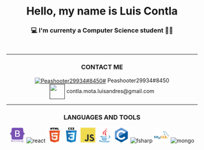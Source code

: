 <h1 align="center"><strong>Hello, my name is Luis Contla</strong></h1>
<h3 align="center">💻 I'm currenty a Computer Science student 👨‍💻</h3>
<br>
<hr>
<h3 align="center"><strong>CONTACT ME</strong></h3>

<p align="center">
<a href="" target="_blank"><img align="center" src="https://logodownload.org/wp-content/uploads/2017/11/discord-logo-1-1.png" alt="Peashooter29934#8450#" height="40" width="40"/></a> Peashooter29934#8450
<br>
<a href="" target="_blank"><img align="center" src="https://www.freeiconspng.com/uploads/email-icon--circle-iconset--martz90-8.png" height="40" width="40"/></a> contla.mota.luisandres@gmail.com
</p>

<hr>
<h3 align="center"><strong>LANGUAGES AND TOOLS</strong></h3>

<p align="center">
<img src="https://raw.githubusercontent.com/devicons/devicon/master/icons/bootstrap/bootstrap-plain-wordmark.svg" alt="bootstrap" width="40" height="40"/>
<img src="https://assets.stickpng.com/thumbs/62a74dd1223343fbc2207d00.png" alt="react" width="40" height="40"/>
<img src="https://raw.githubusercontent.com/devicons/devicon/master/icons/html5/html5-original-wordmark.svg" alt="html5" width="40" height="40"/>
<img src="https://raw.githubusercontent.com/devicons/devicon/master/icons/css3/css3-original-wordmark.svg" alt="css3" width="40" height="40"/>
<img src="https://raw.githubusercontent.com/devicons/devicon/master/icons/javascript/javascript-original.svg" alt="javascript" width="40" height="40"/>
<img src="https://raw.githubusercontent.com/devicons/devicon/master/icons/java/java-original.svg" alt="java" width="40" height="40"/>
<img src="https://raw.githubusercontent.com/devicons/devicon/master/icons/c/c-original.svg" alt="c" width="40" height="40.5"/>
<img src="https://seeklogo.com/images/F/f-logo-602C686DBA-seeklogo.com.png" alt="fsharp" width="40" height="40.5"/>
<img src="https://raw.githubusercontent.com/devicons/devicon/master/icons/mysql/mysql-original-wordmark.svg" alt="mysql" width="40" height="40"/>
<img src="https://cdn.icon-icons.com/icons2/2415/PNG/512/mongodb_plain_wordmark_logo_icon_146423.png" alt="mongo" width="40" height="40"/>
</p>
<!--
**LuisContla/LuisContla** is a ✨ _special_ ✨ repository because its `README.md` (this file) appears on your GitHub profile.

Here are some ideas to get you started:

- 🔭 I’m currently working on ...
- 🌱 I’m currently learning ...
- 👯 I’m looking to collaborate on ...
- 🤔 I’m looking for help with ...
- 💬 Ask me about ...
- 📫 How to reach me: ...
- 😄 Pronouns: ...
- ⚡ Fun fact: ...
-->
